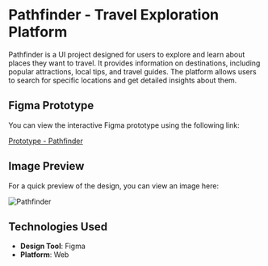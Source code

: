 # Pathfinder - Travel Exploration Platform

Pathfinder is a UI project designed for users to explore and learn about places they want to travel. It provides information on destinations, including popular attractions, local tips, and travel guides. The platform allows users to search for specific locations and get detailed insights about them.

## Figma Prototype

You can view the interactive Figma prototype using the following link:

[Prototype - Pathfinder](https://www.figma.com/proto/BxPK6cPQnsZc4FjwHNAehw/Pathfinder?node-id=4-18&node-type=frame&t=bclzD9uwx5XuxZE6-1&scaling=min-zoom&content-scaling=fixed&page-id=3%3A2) 

## Image Preview

For a quick preview of the design, you can view an image here:

![Pathfinder](https://github.com/user-attachments/assets/d98b1b8c-db20-40a7-b2da-e920fc29d767)

## Technologies Used

- **Design Tool**: Figma
- **Platform**: Web

